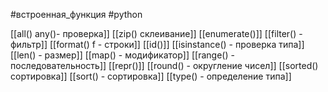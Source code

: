 #встроенная_функция #python 


[[all() any()- проверка]]
[[zip() склеивание]]
[[enumerate()]]
[[filter() - фильтр]]
[[format() f - строки]]
[[id()]]
[[isinstance() - проверка типа]]
[[len() - размер]]
[[map() - модификатор]]
[[range() - последовательность]]
[[repr()]]
[[round() - округление чисел]]
[[sorted() сортировка]]
[[sort() - сортировка]]
[[type() - определение типа]]
